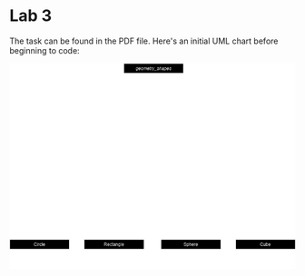 # Lab 3

The task can be found in the PDF file. Here's an initial UML chart before beginning to code:

![Initial UML Diagram](./assets/Labb3UML.drawio.png)
